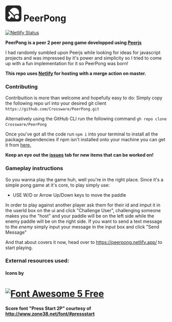 <h1><img src="https://github.com/Crossware/PeerPong/blob/develop/src/files/table-tennis-solid-bg.svg" alt="PeerPong" width="50"/> PeerPong</h1>

[![Netlify Status](https://api.netlify.com/api/v1/badges/25db7d36-c1c3-4056-9271-a4d6e32fd2a5/deploy-status)](https://app.netlify.com/sites/peerpong/deploys)

<b>PeerPong is a peer 2 peer pong game developped using <a href="https://github.com/peers/peerjs" alt="Peerjs">Peerjs</a></b>

I had randomly sumbled upon Peerjs while looking for ideas for javascript projects and was impressed by it's power and simplicity so I tried to come up with a fun implementation for it so PeerPong was born!

<b>This repo uses <a href="https://www.netlify.com/" alt="issues">Netlify</a> for hosting with a merge action on master.</b>
 
### Contributing 
Contribuition is more than welcome and hopefully easy to do:
Simply copy the following repo url into your desired git client 
``` https://github.com/Crossware/PeerPong.git ```

Alternatively using the GitHub CLI run the following command
``` gh repo clone Crossware/PeerPong ```

Once you've got all the code run ``` npm i ``` into your terminal to install all the package dependencies if npm isn't installed onto your machine you can get it from <a href="https://www.npmjs.com/get-npm" alt="npm website">here.</a>

<b>Keep an eye out the <a href="https://github.com/Crossware/PeerPong/issues" alt="issues">issues</a> tab for new items that can be worked on!</b>

### Gameplay instructions
So you wanna play the game huh, well you're in the right place.
Since it's a simple pong game at it's core, to play simply use:
<ul>
<li>USE W/D or Arrow Up/Down keys to move the paddle</li>
</ul>

In order to play against another player ask them for their id and imput it in the userId box on the ui and click "Challenge User", challenging someone makes you the "host" and your paddle will be on the left side while the enemy paddle will be on the right side.
If you want to send a text message to the _enemy_ simply input your message in the input box and click "Send Message"

And that about covers it now, head over to https://peerpong.netlify.app/ to start playing.


### External resources used: 
#### Icons by 
<h1><a href="https://github.com/FortAwesome/Font-Awesome"><img src="https://img.fortawesome.com/349cfdf6/logo-fa-free.svg" alt="Font Awesome 5 Free" width="50%"></a></h1>

#### Score font "Press Start 2P" courtesy of http://www.zone38.net/font/#pressstart 
